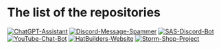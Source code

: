 # The list of the repositories

<a href="https://github.com/FLEYreal/ChatGPT-Assistant"><img alt="ChatGPT-Assistant" src="https://img.shields.io/badge/ChatGPT_Assistant-repository?logo=openai&logoColor=%23ffffff&link=https%3A%2F%2Fgithub.com%2FFLEYreal%2FChatGPT-Assistant"></a>
<a href="https://github.com/FLEYreal/Discord-Message-Spammer"><img alt="Discord-Message-Spammer" src="https://img.shields.io/badge/Discord_Message_Spammer-repository?logo=discord&logoColor=%23ffffff&labelColor=%23546dbf&color=%23546dbf"></a>
<a href="https://github.com/FLEYreal/SAS-Discord-Bot"><img alt="SAS-Discord-Bot" src="https://img.shields.io/badge/SAS_Discord_Bot-repository?logo=discord&logoColor=%23ffffff&labelColor=%23e0a01f&color=%23e0a01f"></a><a href="https://github.com/FLEYreal/YouTube-Chat-Bot"><img alt="YouTube-Chat-Bot" src="https://img.shields.io/badge/YouTube_Chat_Bot-repository?logo=youtube&logoColor=%23ffffff&labelColor=%23eb2a2a&color=%23eb2a2a"></a>
<a href="https://github.com/FLEYreal/HatBuilders-Website"><img alt="HatBuilders-Website" src="https://img.shields.io/badge/HatBuilders_Website-repository?logo=github&logoColor=%23000000&labelColor=%2391eb2a&color=%2391eb2a"></a>
<a href="https://github.com/FLEYreal/Storm-Shop-Project"><img alt="Storm-Shop-Project" src="https://img.shields.io/badge/StormShop-repository?logo=github&logoColor=%23ffffff&labelColor=%237e2aeb&color=%237e2aeb"></a>
